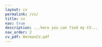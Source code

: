 ```yaml
---
layout: cv
permalink: /cv/
title: cv
nav: true
description: ...here you can find my CV... 
nav_order: 2
cv_pdf: HermanCV.pdf
---
```

